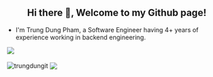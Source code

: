 <h2 align="center">Hi there 👋, Welcome to my Github page!</h2>
<ul>
  <li>I'm Trung Dung Pham, a Software Engineer having 4+ years of experience working in backend engineering.</li>
</ul>

&nbsp;![](https://komarev.com/ghpvc/?username=trungdungit&color=brightgreen)
<p>&nbsp;<img align="center" src="https://github-readme-stats.vercel.app/api?username=trungdungit&show_icons=true&locale=en" alt="trungdungit" />
<img align="center" src="https://github-readme-stats.vercel.app/api/top-langs/?username=trungdungit&layout=compact&hide_border=true&&langs_count=10&show_icons=true&theme=transparent" />
</p>
